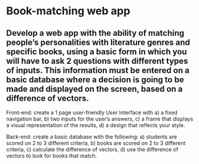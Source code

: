 # Book-matching web app

## Develop a web app with the ability of matching people’s personalities with literature genres and specific books, using a basic form in which you will have to ask 2 questions with different types of inputs. This information must be entered on a basic database where a decision is going to be made and displayed on the screen, based on a difference of vectors. 

Front-end: create a 1 page user-friendly User Interface with a) a fixed navigation bar, b) two inputs for the user’s answers, c) a frame that displays a visual representation of the results, d) a design that reflects your style. 

Back-end: create a basic database with the following: a) students are scored on 2 to 3 different criteria, b) books are scored on 2 to 3 different criteria, c) calculate the difference of vectors, d) use the difference of vectors to look for books that match.
